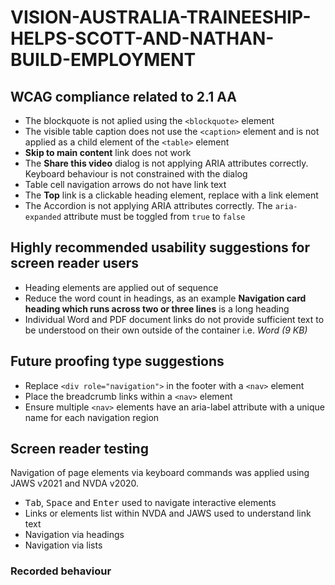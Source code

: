 # VISION-AUSTRALIA-TRAINEESHIP-HELPS-SCOTT-AND-NATHAN-BUILD-EMPLOYMENT
## WCAG compliance related to 2.1 AA
* The blockquote is not aplied using the `<blockquote>` element
* The visible table caption does not use the `<caption>` element and is not applied as a child element of the `<table>` element
* **Skip to main content** link does not work
* The **Share this video** dialog is not applying ARIA attributes correctly. Keyboard behaviour is not constrained with the dialog
* Table cell navigation arrows do not have link text
* The **Top** link is a clickable heading element, replace with a link element
* The Accordion is not applying ARIA attributes correctly. The `aria-expanded` attribute must be toggled from `true` to `false`
## Highly recommended usability suggestions for screen reader users
* Heading elements are applied out of sequence
* Reduce the word count in headings, as an example **Navigation card heading which runs across two or three lines** is a long heading
* Individual Word and PDF document links do not provide sufficient text to be understood on their own outside of the container i.e. _Word (9 KB)_
## Future proofing type suggestions
* Replace `<div role="navigation">` in the footer with a `<nav>` element
* Place the breadcrumb links within a `<nav>` element
* Ensure multiple `<nav>` elements have an aria-label attribute with a unique name for each navigation region

## Screen reader testing
Navigation of page elements via keyboard commands was applied using JAWS v2021 and NVDA v2020.
* <kbd>Tab</kbd>, <kbd>Space</kbd> and <kbd>Enter</kbd> used to navigate interactive elements
* Links or elements list within NVDA and JAWS used to understand link text
* Navigation via headings
* Navigation via lists
### Recorded behaviour

